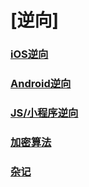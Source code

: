 # [逆向]

### [iOS逆向](iOS-Crack/index.md)

### [Android逆向](Android-Crack/index.md)

### [JS/小程序逆向](MiniProgram-JS/index.md)

### [加密算法]()

### [杂记]()

